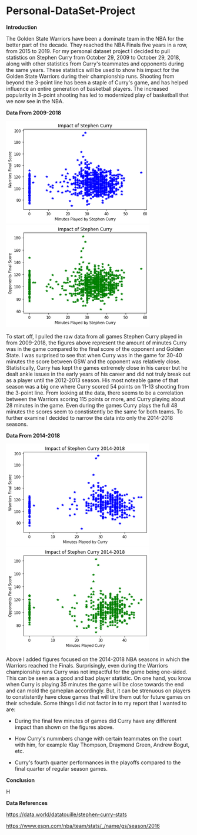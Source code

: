 # Personal-DataSet-Project
**Introduction**


The Golden State Warriors have been a dominate team in the NBA for the better part of the decade. They reached the NBA Finals five years in a row, from 2015 to 2019. For my personal dataset project I decided to pull statistics on Stephen Curry from October 29, 2009 to October 29, 2018, along with other statistics from Curry's teammates and opponents during the same years. These statistics will be used to show his impact for the Golden State Warriors during their championship runs. Shooting from beyond the 3-point line has been a staple of Curry's game, and has helped influence an entire generation of basketball players. The increased popularity in 3-point shooting has led to modernized play of basketball that we now see in the NBA. 




**Data From 2009-2018**

![GSW Score](https://raw.githubusercontent.com/byrdzac30/Personal-DataSet-Project/main/Raw%20Score%20GSW.png)
![Opponent Score](https://raw.githubusercontent.com/byrdzac30/Personal-DataSet-Project/main/Raw%20Score%20Opponent.png)


To start off, I pulled the raw data from all games Stephen Curry played in from 2009-2018, the figures above represent the amount of minutes Curry was in the game compared to the final score of the opponent and Golden State. I was surprised to see that when Curry was in the game for 30-40 minutes the score between GSW and the opponent was relatively close. Statistically, Curry has kept the games extremely close in his career but he dealt ankle issues in the early years of his career and did not truly break out as a player until the 2012-2013 season. His most noteable game of that season was a big one where Curry scored 54 points on 11-13 shooting from the 3-point line. From looking at the data, there seems to be a correlation between the Warriors scoring 115 points or more, and Curry playing about 28 minutes in the game. Even during the games Curry plays the full 48 minutes the scores seem to constistently be the same for both teams. To further examine I decided to narrow the data into only the 2014-2018 seasons. 




**Data From 2014-2018**

![2014-2018 GSW Score](https://raw.githubusercontent.com/byrdzac30/Personal-DataSet-Project/main/2014-2018%20GSW%20Score.png)
![2014-2018 Opponent Score](https://raw.githubusercontent.com/byrdzac30/Personal-DataSet-Project/main/2014-2018%20Opponent%20Score.png)


Above I added figures focused on the 2014-2018 NBA seasons in which the Warriors reached the Finals. Surprisingly, even during the Warriors championship runs Curry was not impactful for the game being one-sided. This can be seen as a good and bad player statistic. On one hand, you know when Curry is playing 35 minutes the game will be close towards the end and can mold the gameplan accordingly. But, it can be strenuous on players to constistently have close games that will tire them out for future games on their schedule. Some things I did not factor in to my report that I wanted to are:

- During the final few minutes of games did Curry have any different impact than shown on the figures above.

- How Curry's nummbers change with certain teammates on the court with him, for example Klay Thompson, Draymond Green, Andrew Bogut, etc.

- Curry's fourth quarter performances in the playoffs compared to the final quarter of regular season games.


**Conclusion**

H


**Data References**

https://data.world/datatouille/stephen-curry-stats

https://www.espn.com/nba/team/stats/_/name/gs/season/2016
